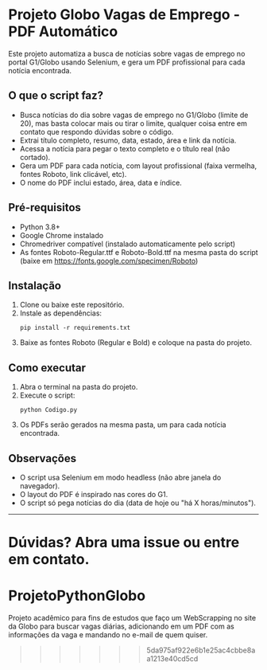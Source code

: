 
# Projeto Globo Vagas de Emprego - PDF Automático

Este projeto automatiza a busca de notícias sobre vagas de emprego no portal G1/Globo usando Selenium, e gera um PDF profissional para cada notícia encontrada.

## O que o script faz?
- Busca notícias do dia sobre vagas de emprego no G1/Globo (limite de 20), mas basta colocar mais ou tirar o limite, qualquer coisa entre
 em contato que respondo dúvidas sobre o código.
- Extrai título completo, resumo, data, estado, área e link da notícia.
- Acessa a notícia para pegar o texto completo e o título real (não cortado).
- Gera um PDF para cada notícia, com layout profissional (faixa vermelha, fontes Roboto, link clicável, etc).
- O nome do PDF inclui estado, área, data e índice.

## Pré-requisitos
- Python 3.8+
- Google Chrome instalado
- Chromedriver compatível (instalado automaticamente pelo script)
- As fontes Roboto-Regular.ttf e Roboto-Bold.ttf na mesma pasta do script (baixe em https://fonts.google.com/specimen/Roboto)

## Instalação
1. Clone ou baixe este repositório.
2. Instale as dependências:
   ```
   pip install -r requirements.txt
   ```
3. Baixe as fontes Roboto (Regular e Bold) e coloque na pasta do projeto.

## Como executar
1. Abra o terminal na pasta do projeto.
2. Execute o script:
   ```
   python Codigo.py
   ```
3. Os PDFs serão gerados na mesma pasta, um para cada notícia encontrada.

## Observações
- O script usa Selenium em modo headless (não abre janela do navegador).
- O layout do PDF é inspirado nas cores do G1.
- O script só pega notícias do dia (data de hoje ou "há X horas/minutos").

---
Dúvidas? Abra uma issue ou entre em contato.
=======
# ProjetoPythonGlobo
Projeto acadêmico para fins de estudos que faço um WebScrapping no site da Globo para buscar vagas diárias, adicionando em um PDF com as informações da vaga e mandando no e-mail de quem quiser.
>>>>>>> 5da975af922e6b1e25ac4cbbe8aa1213e40cd5cd
